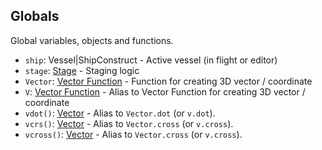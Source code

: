 ## Globals

Global variables, objects and functions.

- `ship`: Vessel|ShipConstruct - Active vessel (in flight or editor)
- `stage`: [Stage](Stage.md) - Staging logic
- `Vector`: [Vector Function](Vector.md) - Function for creating 3D vector / coordinate
- `V`: [Vector Function](Vector.md) - Alias to Vector Function for creating 3D vector / coordinate
- `vdot()`: [Vector](Vector.md) - Alias to `Vector.dot` (or `v.dot`).
- `vcrs()`: [Vector](Vector.md) - Alias to `Vector.cross` (or `v.cross`).
- `vcross()`: [Vector](Vector.md) - Alias to `Vector.cross` (or `v.cross`).
